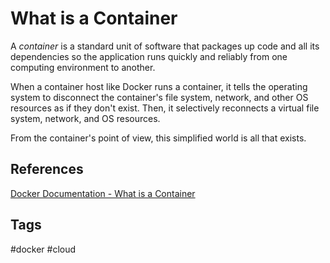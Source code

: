 # What is a Container 

A *container* is a standard unit of software that packages up code and all its dependencies so the application runs quickly and reliably from one computing environment to another. 

When a container host like Docker runs a container, it tells the operating system to disconnect the container's file system, network, and other OS resources as if they don't exist. Then, it selectively reconnects a virtual file system, network, and OS resources.

From the container's point of view, this simplified world is all that exists.

## References
[Docker Documentation - What is a Container](https://www.docker.com/resources/what-container/)

## Tags
#docker #cloud
